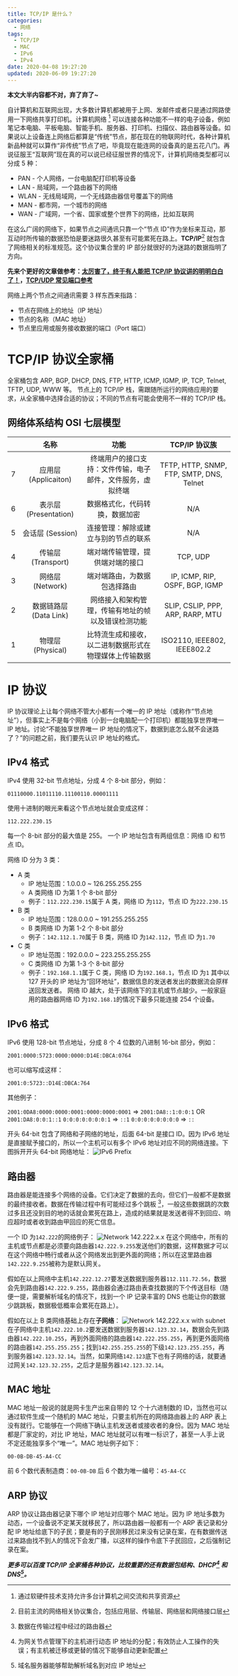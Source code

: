 ```yaml
---
title: TCP/IP 是什么？
categories:
  - 网络
tags:
  - TCP/IP
  - MAC
  - IPv6
  - IPv4
date: 2020-04-08 19:27:20
updated: 2020-06-09 19:27:20
---
```


**本文大半内容都不对，弃了弃了~**

自计算机和互联网出现，大多数计算机都被用于上网、发邮件或者只是通过网路使用一下网络共享打印机。计算机网络 [^1] 可以连接各种功能不一样的电子设备，例如笔记本电脑、平板电脑、智能手机、服务器、打印机、扫描仪、路由器等设备。如果说以上设备连上网络后都算是“传统”节点，那在现在的物联网时代，各种计算机新品种就可以算作“非传统”节点了吧，毕竟现在能连网的设备真的是五花八门。再说征服王“互联网”现在真的可以说已经征服世界的情况下，计算机网络类型都可以分成 5 种：

- PAN - 个人网络，一台电脑配打印机等设备
- LAN - 局域网，一个路由器下的网络
- WLAN - 无线局域网，一个无线路由器信号覆盖下的网络
- MAN - 都市网，一个城市的网络
- WAN - 广域网，一个省、国家或整个世界下的网络，比如互联网
  
在这么广阔的网络下，如果节点之间通讯只靠一个“节点 ID”作为坐标来互动，那互动时所传输的数据恐怕是要迷路很久甚至有可能累死在路上。**TCP/IP**[^2] 就包含了网络相关的标准规范。这个协议集合里的 IP 部分就很好的为迷路的数据指明了方向。

<!-- more -->

**先来个更好的文章做参考：[太厉害了，终于有人能把 TCP/IP 协议讲的明明白白了！](//developer.51cto.com/art/201906/597961.htm)，[TCP/UDP 常见端口参考](//tool.oschina.net/commons?type=7)**

网络上两个节点之间通讯需要 3 样东西来指路：
- 节点在网络上的地址（IP 地址）
- 节点的名称（MAC 地址）
- 节点里应用或服务接收数据的端口（Port 端口）

# TCP/IP 协议全家桶

全家桶包含 ARP, BGP, DHCP, DNS, FTP, HTTP, ICMP, IGMP, IP, TCP, Telnet, TFTP, UDP, WWW 等。
节点上的 TCP/IP 栈，需跟随所运行的网络应用的要求，从全家桶中选择合适的协议；不同的节点有可能会使用不一样的 TCP/IP 栈。

## 网络体系结构 OSI 七层模型

|      |          名称          |                            功能                            |              TCP/IP 协议族               |
| ---: | :--------------------: | :--------------------------------------------------------: | :--------------------------------------: |
|    7 |  应用层 (Applicaiton)  | 终端用户的接口支持：文件传输，电子邮件，文件服务，虚拟终端 | TFTP, HTTP, SNMP, FTP, SMTP, DNS, Telnet |
|    6 | 表示层 (Presentation)  |               数据格式化，代码转换，数据加密               |                   N/A                    |
|    5 |    会话层 (Session)    |            连接管理：解除或建立与别的节点的联系            |                   N/A                    |
|    4 |   传输层 (Transport)   |              端对端传输管理，提供端对端的接口              |                 TCP, UDP                 |
|    3 |    网络层 (Network)    |                端对端路由，为数据包选择路由                |      IP, ICMP, RIP, OSPF, BGP, IGMP      |
|    2 | 数据链路层 (Data Link) |     网络接入和架构管理，传输有地址的帧以及错误检测功能     |     SLIP, CSLIP, PPP, ARP, RARP, MTU     |
|    1 |   物理层 (Physical)    |   比特流生成和接收，以二进制数据形式在物理媒体上传输数据   |       ISO2110, IEEE802, IEEE802.2        |

# IP 协议

IP 协议理论上让每个网络不管大小都有一个唯一的 IP 地址（或称作“节点地址”），但事实上不是每个网络（小到一台电脑配一个打印机）都能独享世界唯一 IP 地址。讨论“不能独享世界唯一 IP 地址的情况下，数据到底怎么就不会迷路了？”的问题之前，我们要先认识 IP 地址的格式。

## IPv4 格式

IPv4 使用 32-bit 节点地址，分成 4 个 8-bit 部分，例如：

`01110000.11011110.11100110.00001111`

使用十进制的眼光来看这个节点地址就会变成这样：

`112.222.230.15`

每一个 8-bit 部分的最大值是 255。
一个 IP 地址包含有两组信息：网络 ID 和节点 ID。

网络 ID 分为 3 类：
- A 类
  + IP 地址范围：1.0.0.0 ~ 126.255.255.255
  + A 类网络 ID 为第 1 个 8-bit 部分
  + 例子：`112.222.230.15`属于 A 类，网络 ID 为`112`，节点 ID 为`222.230.15`
- B 类
  + IP 地址范围：128.0.0.0 ~ 191.255.255.255
  + B 类网络 ID 为第 1-2 个 8-bit 部分
  + 例子：`142.112.1.70`属于 B 类，网络 ID 为`142.112`，节点 ID 为`1.70`
- C 类
  + IP 地址范围：192.0.0.0 ~ 223.255.255.255
  + C 类网络 ID 为第 1-3 个 8-bit 部分
  + 例子：`192.168.1.1`属于 C 类，网络 ID 为`192.168.1`，节点 ID 为`1`
其中以 127 开头的 IP 地址为“回环地址”，数据信息的发送者发出的数据流会原样送回发送者。
网络 ID 越大，处于该网络下的主机或节点越少。一般家庭用的路由器网络 ID 为`192.168.1`的情况下最多只能连接 254 个设备。

## IPv6 格式

IPv6 使用 128-bit 节点地址，分成 8 个 4 位数的八进制 16-bit 部分，例如：

`2001:0000:5723:0000:0000:D14E:DBCA:0764`

也可以缩写成这样：

`2001:0:5723::D14E:DBCA:764`

其他例子：

`2001:0DA8:0000:0000:0001:0000:0000:0001` => `2001:DA8::1:0:0:1` OR `2001:DA8:0:0:1::1`
`0:0:0:0:0:0:0:1` => `::1`
`0:0:0:0:0:0:0:0` => `::`

开头 64-bit 包含了网络和子网络的地址，后面 64-bit 是接口 ID。因为 IPv6 地址是直接赋予接口的，所以一个主机可以有多个 IPv6 地址对应不同的网络连接。下图拆开开头 64-bit 网络地址：
![IPv6 Prefix](/gallery/tcp-ip-ipv6-prefix.jpg)

## 路由器

路由器是能连接多个网络的设备。它们决定了数据的去向，但它们一般都不是数据的最终接收者。数据在传输过程中有可能经过多个跳板 [^3]，一般这些数据跳的次数过多且还没到目的地的话就会累死在路上，造成的结果就是发送者得不到回应、响应超时或者收到路由甲回应的死亡信息。

一个 ID 为`142.222`的网络例子：
![Network 142.222.x.x](/gallery/tcp-ip-router-network.jpg)
在这个网络中，所有的主机或节点都是必须要向路由器`142.222.9.255`发送他们的数据，这样数据才可以在这个网络中畅行或者从这个网络发出到更外面的网络；所以在这里路由器`142.222.9.255`被称为是默认网关。

假如在以上网络中主机`142.222.12.27`要发送数据到服务器`112.111.72.56`，数据会先到路由器`142.222.9.255`，路由器会通过路由表查找数据的下个传送目标（随便一提，需要解析域名的情况下，找到一个 IP 记录丰富的 DNS 也能让你的数据少跳跳板，数据极低概率会累死在路上）。

假如在以上 B 类网络基础上存在**子网络**：
![Network 142.222.x.x with subnet](/gallery/tcp-ip-router-subnet.jpg)
在子网络中主机`142.222.10.2`要发送数据到服务器`142.123.32.14`，数据会先到路由器`142.222.10.255`，再到外面网络的路由器`142.222.255.255`，再到更外面网络的路由器`142.255.255.255`；找到`142.255.255.255`的下级`142.123.255.255`，再到服务器`142.123.32.14`。当然，如果网络`142.123`底下也有子网络的话，就要通过网关`142.123.32.255`，之后才是服务器`142.123.32.14`。

## MAC 地址

MAC 地址一般说的就是网卡生产出来自带的 12 个十六进制数的 ID，当然也可以通过软件生成一个随机的 MAC 地址，只要主机所在的网络路由器上的 ARP 表上没有就行。它能够在一个网络下确认主机发送者或接收者的身份。因为 MAC 地址都是厂家定的，对比 IP 地址，MAC 地址就可以有唯一标识了，甚至一人手上说不定还能独享多个“唯一”。MAC 地址例子如下：

`00-0B-DB-45-A4-CC`

前 6 个数代表制造商：`00-0B-DB`
后 6 个数为唯一编号：`45-A4-CC`

## ARP 协议

ARP 协议让路由器记录下哪个 IP 地址对应哪个 MAC 地址。因为 IP 地址多数为动态，一个设备说不定某天就移民了，所以路由器一般都有一个 ARP 表记录和分配 IP 地址给底下的子民；要是有的子民刚移民过来没有记录在案，在有数据传送过来路由找不到人的情况下会发广播，以这样的操作令底下子民回应，之后强制记录在案。

**_更多可以百度 TCP/IP 全家桶各种协议，比较重要的还有数据包结构、DHCP[^4] 和 DNS[^5]。_**

[^1]: 通过软硬件技术支持允许多台计算机之间交流和共享资源
[^2]: 目前主流的网络相关协议集合，包括应用层、传输层、网络层和网络接口层
[^3]: 数据在传输过程中经过的路由器
[^4]: 为网关节点管理下的主机进行动态 IP 地址的分配；有效防止人工操作的失误；有主机被迁移或更替的情况下能够自动更新配置
[^5]: 域名服务器能够帮助解析域名到对应 IP 地址